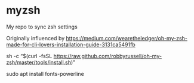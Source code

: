 # myzsh
My repo to sync zsh settings 

Originally influenced by https://medium.com/wearetheledger/oh-my-zsh-made-for-cli-lovers-installation-guide-3131ca5491fb

sh -c “$(curl -fsSL https://raw.github.com/robbyrussell/oh-my-zsh/master/tools/install.sh)"

sudo apt install fonts-powerline
